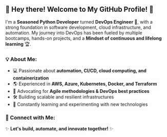 
## 👋 Hey there! Welcome to My GitHub Profile! 🚀

I'm a **Seasoned Python Developer** turned **DevOps Engineer** 🔧, with a strong foundation in software development, cloud infrastructure, and automation. My journey into DevOps has been fueled by multiple bootcamps, hands-on projects, and a **Mindset of continuous and lifelong learning** 🏆.

### 💡 About Me:
- 💻 Passionate about **automation, CI/CD, cloud computing, and containerization**
- 🌎 Experienced in **AWS, Azure, Kubernetes, Docker, and Terraform**
- 🔄 Advocating for **Agile methodologies & DevOps best practices**
- 🛠️ Building scalable and resilient infrastructures
- 📜 Constantly learning and experimenting with new technologies


### 🤝 Connect with Me:

✨ **Let's build, automate, and innovate together!** ✨


<!---
guderian120/guderian120 is a ✨ special ✨ repository because its `README.md` (this file) appears on your GitHub profile.
You can click the Preview link to take a look at your changes.
--->
